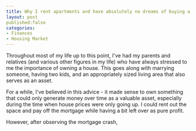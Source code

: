 ```yaml
---
title: Why I rent apartments and have absolutely no dreams of buying a house
layout: post
published:false
categories:
- Finances
- Housing Market
---
```


Throughout most of my life up to this point, I've had my parents and relatives (and various other figures in my life) who have always stressed to me the importance of owning a house.  This goes along with marrying someone, having two kids, and an appropriately sized living area that also serves as an asset.

For a while, I've believed in this advice - it made sense to own something that could only generate money over time as a valuable asset, especially during the time when house prices were only going up.  I could rent out the space and pay off the mortgage while having a bit left over as pure profit.

However, after observing the mortgage crash, 